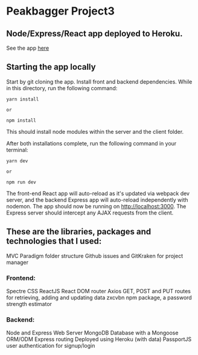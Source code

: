 # Peakbagger Project3

## Node/Express/React app deployed to Heroku.

See the app [here](https://project3mlebjork.herokuapp.com/)


## Starting the app locally

Start by git cloning the app. Install front and backend dependencies. While in this directory, run the following command:

```
yarn install

or 

npm install
```

This should install node modules within the server and the client folder.

After both installations complete, run the following command in your terminal:

```
yarn dev

or 

npm run dev
```

The front-end React app will auto-reload as it's updated via webpack dev server, and the backend Express app will auto-reload independently with nodemon. The app should now be running on <http://localhost:3000>. The Express server should intercept any AJAX requests from the client.

## These are the libraries, packages and technologies that I used:

MVC Paradigm folder structure
Github issues and GitKraken for project manager

### Frontend:
Spectre CSS
ReactJS
React DOM router
Axios GET, POST and PUT routes for retrieving, adding and updating data
zxcvbn npm package, a password strength estimator

### Backend:
Node and Express Web Server
MongoDB Database with a Mongoose ORM/ODM
Express routing
Deployed using Heroku (with data)
PassportJS user authentication for signup/login













